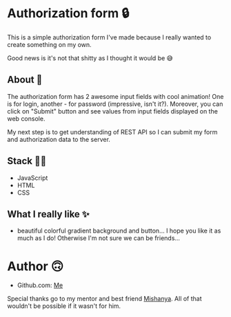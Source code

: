 # Authorization form :lock:
This is a simple authorization form I've made because I really wanted to create something on my own.

Good news is it's not that shitty as I thought it would be :sweat_smile:

## About :memo:
The authorization form has 2 awesome input fields with cool animation! One is for login, another - for password (impressive, isn't it?). Moreover, you can click on "Submit" button and see values from input fields displayed on the web console.

My next step is to get understanding of REST API so I can submit my form and authorization data to the server. 

## Stack :woman_technologist:
- JavaScript 
- HTML
- CSS

## What I really like :sparkles:
- beautiful colorful gradient background and button...
I hope you like it as much as I do! Otherwise I'm not sure we can be friends...

# Author :upside_down_face:
 - Github.com: [Me](https://github.com/vlrsmlkv/)

Special thanks go to my mentor and best friend [Mishanya](https://github.com/OUghTMS/). All of that wouldn't be possible if it wasn't for him.
